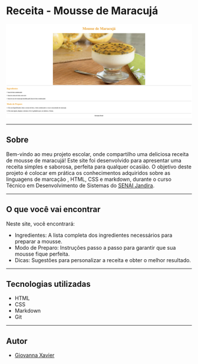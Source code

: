 # Receita - Mousse de Maracujá

![](./img/site.png)

---
## Sobre
Bem-vindo ao meu projeto escolar, onde compartilho uma deliciosa receita de mousse de maracujá! Este site foi desenvolvido para apresentar uma receita simples e saborosa, perfeita para qualquer ocasião. O objetivo deste projeto é colocar em prática os conhecimentos adquiridos sobre as linguagens de marcação , HTML, CSS e markdown, durante o curso Técnico em Desenvolvimento de Sistemas do [SENAI Jandira](https://sp.senai.br/unidade/jandira/).

---

## O que você vai encontrar
Neste site, você encontrará:

- Ingredientes: A lista completa dos ingredientes necessários para preparar a mousse.
- Modo de Preparo: Instruções passo a passo para garantir que sua mousse fique perfeita.
- Dicas: Sugestões para personalizar a receita e obter o melhor resultado.

---

## Tecnologias utilizadas
- HTML
- CSS
- Markdown
- Git

---

## Autor

- [Giovanna Xavier](https://www.linkedin.com/in/giovanna-xavier-978538241/)